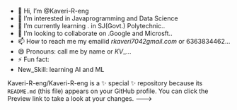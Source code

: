 - 👋 Hi, I’m @Kaveri-R-eng
- 👀 I’m interested in Javaprogramming and Data Science
- 🌱 I’m currently learning . in SJ(Govt.) Polytechnic..
- 💞️ I’m looking to collaborate on .Google and Microsft..
- 📫 How to reach me my emailid *rkaveri7042gmail.com* or 6363834462...
- 😄 Pronouns: call me by name or _KV__...
- ⚡ Fun fact:
- New_Skill: learning AI and ML


Kaveri-R-eng/Kaveri-R-eng is a ✨ special ✨ repository because its `README.md` (this file) appears on your GitHub profile.
You can click the Preview link to take a look at your changes.
--->
